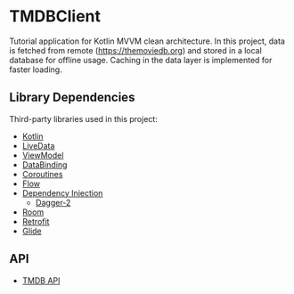 # TMDBClient
Tutorial application for Kotlin MVVM clean architecture. In this project, data is fetched from remote (https://themoviedb.org) and stored in a local database for offline usage. Caching in the data layer is implemented for faster loading.

## Library Dependencies
Third-party libraries used in this project:

- [Kotlin](https://kotlinlang.org/)
- [LiveData](https://developer.android.com/topic/libraries/architecture/livedata)
- [ViewModel](https://developer.android.com/topic/libraries/architecture/viewmodel)
- [DataBinding](https://developer.android.com/topic/libraries/data-binding) 
- [Coroutines](https://kotlinlang.org/docs/reference/coroutines-overview.html)
- [Flow](https://kotlin.github.io/kotlinx.coroutines/kotlinx-coroutines-core/kotlinx.coroutines.flow/-flow/)
- [Dependency Injection](https://developer.android.com/training/dependency-injection)
  - [Dagger-2](https://github.com/google/dagger)
- [Room](https://developer.android.com/topic/libraries/architecture/room)
- [Retrofit](https://square.github.io/retrofit/)
- [Glide](https://github.com/bumptech/glide)

## API
- [TMDB API](https://developers.themoviedb.org/3/getting-started/introduction)

